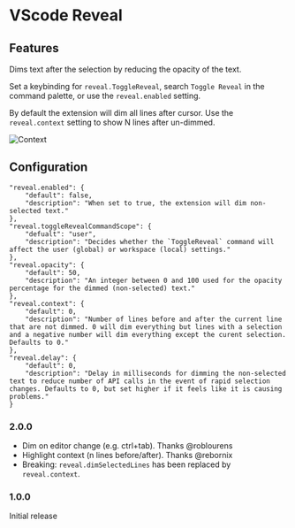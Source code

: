 # VScode Reveal

## Features

Dims text after the selection by reducing the opacity of the text. 

Set a keybinding for `reveal.ToggleReveal`, search `Toggle Reveal` in the command palette, or use the `reveal.enabled` setting.

By default the extension will dim all lines after cursor. Use the `reveal.context` setting to show N lines after un-dimmed. 

![Context](images/context.gif)  

## Configuration

```
"reveal.enabled": {
    "default": false,
    "description": "When set to true, the extension will dim non-selected text."
},
"reveal.toggleRevealCommandScope": {
    "defualt": "user",
    "description": "Decides whether the `ToggleReveal` command will affect the user (global) or workspace (local) settings."
},
"reveal.opacity": {
    "default": 50,
    "description": "An integer between 0 and 100 used for the opacity percentage for the dimmed (non-selected) text."
},
"reveal.context": {
    "default": 0,
    "description": "Number of lines before and after the current line that are not dimmed. 0 will dim everything but lines with a selection and a negative number will dim everything except the curent selection. Defaults to 0."
},
"reveal.delay": {
    "default": 0,
    "description": "Delay in milliseconds for dimming the non-selected text to reduce number of API calls in the event of rapid selection changes. Defaults to 0, but set higher if it feels like it is causing problems."
}
```

### 2.0.0
- Dim on editor change (e.g. ctrl+tab). Thanks @roblourens
- Highlight context (n lines before/after). Thanks @rebornix
- Breaking: `reveal.dimSelectedLines` has been replaced by `reveal.context`. 

### 1.0.0

Initial release